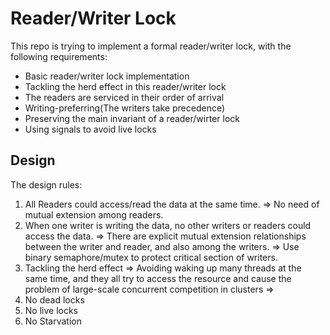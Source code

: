 # Reader/Writer Lock

This repo is trying to implement a formal reader/writer lock, with the following requirements:
- Basic reader/writer lock implementation
- Tackling the herd effect in this reader/writer lock
- The readers are serviced in their order of arrival
- Writing-preferring(The writers take precedence)
- Preserving the main invariant of a reader/wirter lock
- Using signals to avoid live locks

## Design

The design rules:
1. All Readers could access/read the data at the same time. => No need of mutual extension among readers.
2. When one writer is writing the data, no other writers or readers could access the data. => 
There are explicit mutual extension relationships between the writer and reader, and also among the writers.
=> Use binary semaphore/mutex to protect critical section of writers.
3. Tackling the herd effect => Avoiding waking up many threads at the same time, and they all try to access
the resource and cause the problem of large-scale concurrent competition in clusters => 
4. No dead locks
5. No live locks
6. No Starvation

## 
